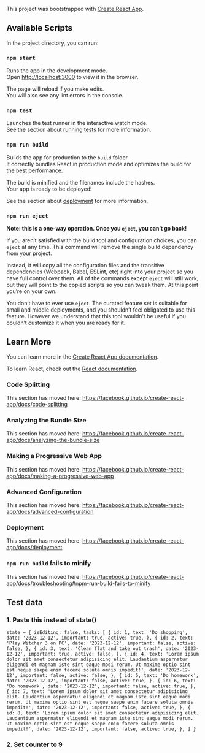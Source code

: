 This project was bootstrapped with [Create React App](https://github.com/facebook/create-react-app).

## Available Scripts

In the project directory, you can run:

### `npm start`

Runs the app in the development mode.<br>
Open [http://localhost:3000](http://localhost:3000) to view it in the browser.

The page will reload if you make edits.<br>
You will also see any lint errors in the console.

### `npm test`

Launches the test runner in the interactive watch mode.<br>
See the section about [running tests](https://facebook.github.io/create-react-app/docs/running-tests) for more information.

### `npm run build`

Builds the app for production to the `build` folder.<br>
It correctly bundles React in production mode and optimizes the build for the best performance.

The build is minified and the filenames include the hashes.<br>
Your app is ready to be deployed!

See the section about [deployment](https://facebook.github.io/create-react-app/docs/deployment) for more information.

### `npm run eject`

**Note: this is a one-way operation. Once you `eject`, you can’t go back!**

If you aren’t satisfied with the build tool and configuration choices, you can `eject` at any time. This command will remove the single build dependency from your project.

Instead, it will copy all the configuration files and the transitive dependencies (Webpack, Babel, ESLint, etc) right into your project so you have full control over them. All of the commands except `eject` will still work, but they will point to the copied scripts so you can tweak them. At this point you’re on your own.

You don’t have to ever use `eject`. The curated feature set is suitable for small and middle deployments, and you shouldn’t feel obligated to use this feature. However we understand that this tool wouldn’t be useful if you couldn’t customize it when you are ready for it.

## Learn More

You can learn more in the [Create React App documentation](https://facebook.github.io/create-react-app/docs/getting-started).

To learn React, check out the [React documentation](https://reactjs.org/).

### Code Splitting

This section has moved here: https://facebook.github.io/create-react-app/docs/code-splitting

### Analyzing the Bundle Size

This section has moved here: https://facebook.github.io/create-react-app/docs/analyzing-the-bundle-size

### Making a Progressive Web App

This section has moved here: https://facebook.github.io/create-react-app/docs/making-a-progressive-web-app

### Advanced Configuration

This section has moved here: https://facebook.github.io/create-react-app/docs/advanced-configuration

### Deployment

This section has moved here: https://facebook.github.io/create-react-app/docs/deployment

### `npm run build` fails to minify

This section has moved here: https://facebook.github.io/create-react-app/docs/troubleshooting#npm-run-build-fails-to-minify

## Test data

### 1. Paste this instead of state()

`state = {
  isEditing: false,
  tasks: [
    {
      id: 1,
      text: 'Do shopping',
      date: '2023-12-12',
      important: true,
      active: true,
    },
    {
      id: 2,
      text: 'Play Witcher 3 on PC',
      date: '2023-12-12',
      important: false,
      active: false,
    },
    {
      id: 3,
      text: 'Clean flat and take out trash',
      date: '2023-12-12',
      important: true,
      active: false,
    },
    {
      id: 4,
      text: 'Lorem ipsum dolor sit amet consectetur adipisicing elit. Laudantium aspernatur eligendi et magnam iste sint eaque modi rerum. Ut maxime optio sint est neque saepe enim facere soluta omnis impedit!',
      date: '2023-12-12',
      important: false,
      active: false,
    },
    {
      id: 5,
      text: 'Do homework',
      date: '2023-12-12',
      important: false,
      active: true,
    },
    {
      id: 6,
      text: 'Do homework',
      date: '2023-12-12',
      important: false,
      active: true,
    },
    {
      id: 7,
      text: 'Lorem ipsum dolor sit amet consectetur adipisicing elit. Laudantium aspernatur eligendi et magnam iste sint eaque modi rerum. Ut maxime optio sint est neque saepe enim facere soluta omnis impedit!',
      date: '2023-12-12',
      important: false,
      active: true,
    },
    {
      id: 8,
      text: 'Lorem ipsum dolor sit amet consectetur adipisicing elit. Laudantium aspernatur eligendi et magnam iste sint eaque modi rerum. Ut maxime optio sint est neque saepe enim facere soluta omnis impedit!',
      date: '2023-12-12',
      important: false,
      active: true,
    },
  ]
}`

### 2. Set counter to 9
